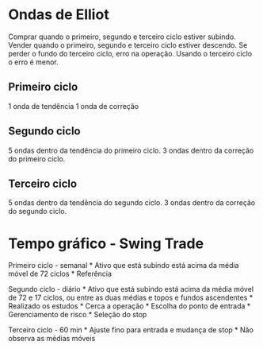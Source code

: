 # Ondas de Elliot
Comprar quando o primeiro, segundo e terceiro ciclo estiver subindo.
Vender quando o primeiro, segundo e terceiro ciclo estiver descendo.
Se perder o fundo do terceiro ciclo, erro na operação. Usando o terceiro ciclo o erro é menor.

## Primeiro ciclo
1 onda de tendência
1 onda de correção

## Segundo ciclo
5 ondas dentro da tendência do primeiro ciclo.
3 ondas dentro da correção do primeiro ciclo.

## Terceiro ciclo
5 ondas dentro da tendência do segundo ciclo.
3 ondas dentro da correção do segundo ciclo.

# Tempo gráfico - Swing Trade
Primeiro ciclo - semanal
    * Ativo que está subindo está acima da média móvel de 72 ciclos
    * Referência

Segundo ciclo - diário
    * Ativo que está subindo está acima da média móvel de 72 e 17 ciclos, ou entre as duas médias e topos e fundos ascendentes
    * Realizado os estudos
    * Cerca a operação
    * Escolha do ponto de entrada
    * Gerenciamento de risco
    * Seleção do stop

Terceiro ciclo - 60 min
    * Ajuste fino para entrada e mudança de stop
    * Não observa as médias móveis



